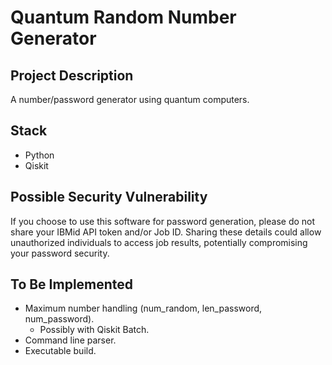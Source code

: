 # Quantum Random Number Generator 

## Project Description

A number/password generator using quantum computers.

## Stack

* Python
* Qiskit

## Possible Security Vulnerability

If you choose to use this software for password generation, please do not share your IBMid API token and/or Job ID. 
Sharing these details could allow unauthorized individuals to access job results, potentially compromising your password security.

## To Be Implemented

* Maximum number handling (num_random, len_password, num_password).
    * Possibly with Qiskit Batch.
* Command line parser.
* Executable build.